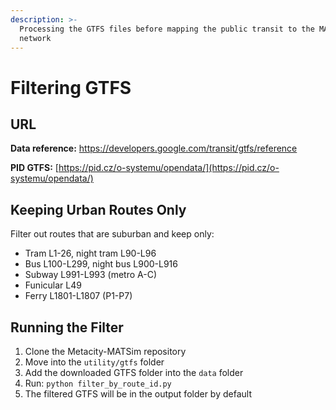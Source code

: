 ```yaml
---
description: >-
  Processing the GTFS files before mapping the public transit to the MATSim
  network
---
```


# Filtering GTFS

## URL

**Data reference:** [https://developers.google.com/transit/gtfs/reference ](https://developers.google.com/transit/gtfs/reference)

**PID GTFS:** [https://pid.cz/o-systemu/opendata/](https://pid.cz/o-systemu/opendata/)

## Keeping Urban Routes Only

Filter out routes that are suburban and keep only:

* Tram L1-26, night tram L90-L96
* Bus L100-L299, night bus L900-L916
* Subway L991-L993 (metro A-C)
* Funicular L49
* Ferry L1801-L1807 (P1-P7)

## Running the Filter

1. Clone the Metacity-MATSim repository
2. Move into the `utility/gtfs` folder
3. Add the downloaded GTFS folder into the `data` folder
4. Run: `python filter_by_route_id.py`
5. The filtered GTFS will be in the output folder by default
